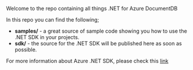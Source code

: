 Welcome to the repo containing all things .NET for Azure DocumentDB

In this repo you can find the following;

- **samples/** - a great source of sample code showing you how to use the .NET SDK in your projects.
- **sdk/** - the source for the .NET SDK will be published here as soon as possible. 

For more information about Azure .NET SDK, please check this [link](https://www.visualstudio.com/features/azure-tools-vs)